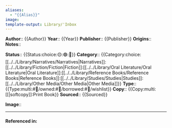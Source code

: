 ```yaml
---
aliases:
  - "{{Alias}}"
image: 
template-output: Library/'Inbox
---
```

**Author**:: {{Author}}
**Year**:: {{Year}}
**Publisher**:: {{Publisher}}
**Origins**:: 
**Notes**:: 

**Status**:: {{Status:choice:🟡:🟢:🔵}}
**Category**:: {{Category:choice:[[../../Library/Narratives/Narratives|Narratives]]:[[../../Library/Fiction/Fiction|Fiction]]:[[../../Library/Oral Literature/Oral Literature|Oral Literature]]:[[../../Library/Reference Books/Reference Books|Reference Books]]:[[../../Library/Studies/Studies|Studies]]:[[../../Library/Other Media/Other Media|Other Media]]}}
**Type**:: {{Type:multi:#📖/owned:#📖/borrowed:#📖/wishlist}}
**Copy**:: {{Copy:multi:[[|softcopy]]:Print Book}}
**Sourced**:: {{Sourced}}

**Image**:: 


---
#### Referenced in:

